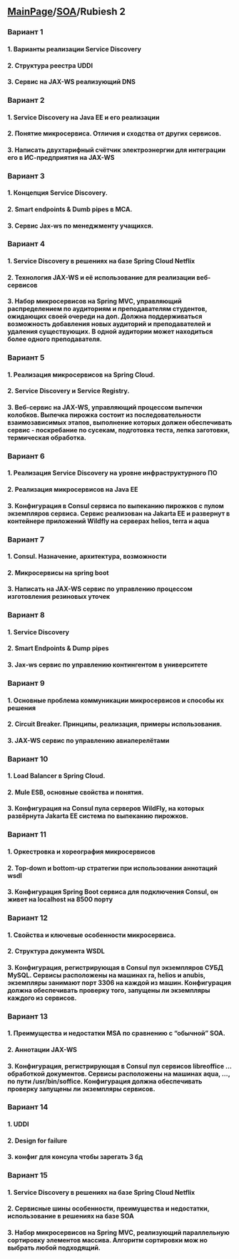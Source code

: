 ## [MainPage](../index.md)/[SOA](./README.md)/Rubiesh 2

### Вариант 1

#### 1. Варианты реализации Service Discovery

#### 2. Структура реестра UDDI

#### 3. Сервис на JAX-WS реализующий DNS

### Вариант 2

#### 1. Service Discovery на Java EE и его реализации

#### 2. Понятие микросервиса. Отличия и сходства от других сервисов.

#### 3. Написать двухтарифный счётчик электроэнергии для интеграции его в ИС-предприятия на JAX-WS

### Вариант 3

#### 1. Концепция Service Discovery.

#### 2. Smart endpoints & Dumb pipes в МСА.

#### 3. Сервис Jax-ws по менеджменту учащихся.

### Вариант 4

#### 1. Service Discovery в решениях на базе Spring Cloud Netflix

#### 2. Технология JAX-WS и её использование для реализации веб-сервисов

#### 3. Набор микросервисов на Spring MVC, управляющий распределением по аудиториям и преподавателям студентов, ожидающих своей очереди на доп. Должна поддерживаться возможность добавления новых аудиторий и преподавателей и удаления существующих. В одной аудитории может находиться более одного преподавателя.

### Вариант 5

#### 1. Реализация микросервисов на Spring Cloud.

#### 2. Service Discovery и Service Registry.

#### 3. Веб-сервис на JAX-WS, управляющий процессом выпечки колобков. Выпечка пирожка состоит из последовательности взаимозависимых этапов, выполнение которых должен обеспечивать сервис - поскребание по сусекам, подготовка теста, лепка заготовки, термическая обработка.

### Вариант 6

#### 1. Реализация Service Discovery на уровне инфраструктурного ПО

#### 2. Реализация микросервисов на Java EE

#### 3. Конфигурация в Consul сервиса по выпеканию пирожков с пулом экземпляров сервиса. Сервис реализован на Jakarta EE и развернут в контейнере приложений Wildfly на серверах helios, terra и aqua

### Вариант 7

#### 1. Consul. Назначение, архитектура, возможности

#### 2. Микросервисы на spring boot

#### 3. Написать на JAX-WS сервис по управлению процессом изготовления резиновых уточек

### Вариант 8

#### 1. Service Discovery

#### 2. Smart Endpoints & Dump pipes

#### 3. Jax-ws сервис по управлению контингентом в университете

### Вариант 9

#### 1. Основные проблема коммуникации микросервисов и способы их решения

#### 2. Circuit Breaker. Принципы, реализация, примеры использования.

#### 3. JAX-WS сервис по управлению авиаперелётами

### Вариант 10

#### 1. Load Balancer в Spring Cloud.

#### 2. Mule ESB, основные свойства и понятия.

#### 3. Конфигурация на Consul пула серверов WildFly, на которых развёрнута Jakarta EE система по выпеканию пирожков.

### Вариант 11

#### 1. Оркестровка и хореография микросервисов

#### 2. Top-down и bottom-up стратегии при использовании аннотаций wsdl

#### 3. Конфигурация Spring Boot сервиса для подключения Consul, он живет на localhost на 8500 порту

### Вариант 12

#### 1. Свойства и ключевые особенности микросервиса.

#### 2. Структура документа WSDL

#### 3. Конфигурация, регистрирующая в Consul пул экземпляров СУБД MySQL. Сервисы расположены на машинах ra, helios и anubis, экземпляры занимают порт 3306 на каждой из машин. Конфигурация должна обеспечивать проверку того, запущены ли экземпляры каждого из сервисов.

### Вариант 13

#### 1. Преимущества и недостатки MSA по сравнению с “обычной” SOA.

#### 2. Аннотации JAX-WS

#### 3. Конфигурация, регистрирующая в Consul пул сервисов libreoffice … обработкой документов. Сервисы расположены на машинах aqua, …, по пути /usr/bin/soffice. Конфигурация должна обеспечивать проверку запущены ли экземпляры сервисов.

### Вариант 14

#### 1. UDDI

#### 2. Design for failure

#### 3. конфиг для консула чтобы зарегать 3 бд

### Вариант 15

#### 1. Service Discovery в решениях на базе Spring Cloud Netflix

#### 2. Сервисные шины особенности, преимущества и недостатки, использование в решениях на базе SOA

#### 3. Набор микросервисов на Spring MVC, реализующий параллельную сортировку элементов массива. Алгоритм сортировки мож но выбрать любой подходящий.